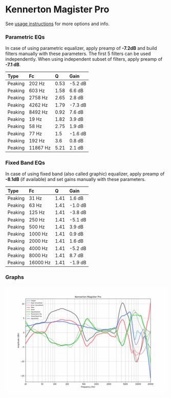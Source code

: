 # Kennerton Magister Pro
See [usage instructions](https://github.com/jaakkopasanen/AutoEq#usage) for more options and info.

### Parametric EQs
In case of using parametric equalizer, apply preamp of **-7.2dB** and build filters manually
with these parameters. The first 5 filters can be used independently.
When using independent subset of filters, apply preamp of **-7.1 dB**.

| Type    | Fc       |    Q | Gain    |
|:--------|:---------|:-----|:--------|
| Peaking | 202 Hz   | 0.53 | -5.2 dB |
| Peaking | 603 Hz   | 1.58 | 6.6 dB  |
| Peaking | 2758 Hz  | 2.65 | 2.8 dB  |
| Peaking | 4262 Hz  | 1.79 | -7.3 dB |
| Peaking | 8492 Hz  | 0.92 | 7.6 dB  |
| Peaking | 19 Hz    | 1.82 | 3.9 dB  |
| Peaking | 58 Hz    | 2.75 | 1.9 dB  |
| Peaking | 77 Hz    | 1.5  | -1.6 dB |
| Peaking | 192 Hz   | 3.6  | 0.8 dB  |
| Peaking | 11867 Hz | 5.21 | 2.1 dB  |

### Fixed Band EQs
In case of using fixed band (also called graphic) equalizer, apply preamp of **-8.1dB**
(if available) and set gains manually with these parameters.

| Type    | Fc       |    Q | Gain    |
|:--------|:---------|:-----|:--------|
| Peaking | 31 Hz    | 1.41 | 1.6 dB  |
| Peaking | 63 Hz    | 1.41 | -1.0 dB |
| Peaking | 125 Hz   | 1.41 | -3.8 dB |
| Peaking | 250 Hz   | 1.41 | -5.1 dB |
| Peaking | 500 Hz   | 1.41 | 3.9 dB  |
| Peaking | 1000 Hz  | 1.41 | 0.9 dB  |
| Peaking | 2000 Hz  | 1.41 | 1.6 dB  |
| Peaking | 4000 Hz  | 1.41 | -5.2 dB |
| Peaking | 8000 Hz  | 1.41 | 8.7 dB  |
| Peaking | 16000 Hz | 1.41 | -1.9 dB |

### Graphs
![](./Kennerton%20Magister%20Pro.png)